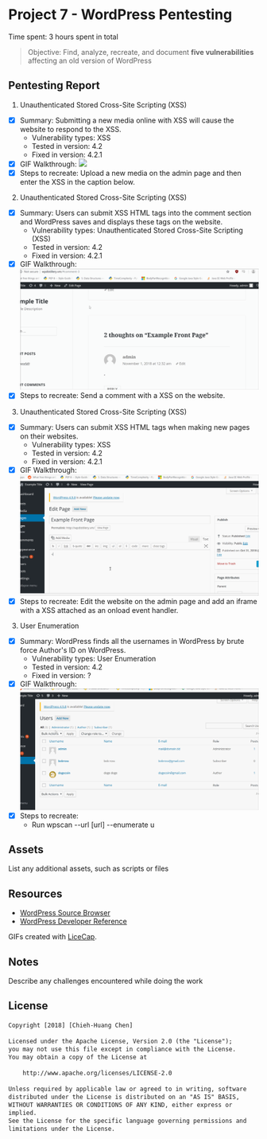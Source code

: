 # Project 7 - WordPress Pentesting

Time spent: 3 hours spent in total

> Objective: Find, analyze, recreate, and document **five vulnerabilities** affecting an old version of WordPress

## Pentesting Report

1. Unauthenticated Stored Cross-Site Scripting (XSS)
  - [x] Summary: Submitting a new media online with XSS will cause the website to respond to the XSS.
    - Vulnerability types: XSS
    - Tested in version: 4.2
    - Fixed in version: 4.2.1
  - [x] GIF Walkthrough: ![](./vulnerability1.gif)
  - [x] Steps to recreate: Upload a new media on the admin page and then enter the XSS in the caption below.

2. Unauthenticated Stored Cross-Site Scripting (XSS)
  - [x] Summary: Users can submit XSS HTML tags into the comment section and WordPress saves and displays these tags on the website.
    - Vulnerability types: Unauthenticated Stored Cross-Site Scripting (XSS)
    - Tested in version: 4.2
    - Fixed in version: 4.2.1
  - [x] GIF Walkthrough: ![](./vulnerability2.gif)
  - [x] Steps to recreate: Send a comment with a XSS on the website.

3. Unauthenticated Stored Cross-Site Scripting (XSS)
  - [x] Summary: Users can submit XSS HTML tags when making new pages on their websites.
    - Vulnerability types: XSS
    - Tested in version: 4.2
    - Fixed in version: 4.2.1
  - [x] GIF Walkthrough: ![](./vulnerability3.gif)
  - [x] Steps to recreate: Edit the website on the admin page and add an iframe with a XSS attached as an onload event handler.
3. User Enumeration
  - [x] Summary: WordPress finds all the usernames in WordPress by brute force Author's ID on WordPress.
    - Vulnerability types: User Enumeration
    - Tested in version: 4.2
    - Fixed in version: ?
  - [x] GIF Walkthrough: ![](./vulnerability4.gif)
  - [x] Steps to recreate:
    - Run wpscan --url [url] --enumerate u
## Assets
List any additional assets, such as scripts or files

## Resources

- [WordPress Source Browser](https://core.trac.wordpress.org/browser/)
- [WordPress Developer Reference](https://developer.wordpress.org/reference/)

GIFs created with [LiceCap](http://www.cockos.com/licecap/).

## Notes

Describe any challenges encountered while doing the work

## License

    Copyright [2018] [Chieh-Huang Chen]

    Licensed under the Apache License, Version 2.0 (the "License");
    you may not use this file except in compliance with the License.
    You may obtain a copy of the License at

        http://www.apache.org/licenses/LICENSE-2.0

    Unless required by applicable law or agreed to in writing, software
    distributed under the License is distributed on an "AS IS" BASIS,
    WITHOUT WARRANTIES OR CONDITIONS OF ANY KIND, either express or implied.
    See the License for the specific language governing permissions and
    limitations under the License.
